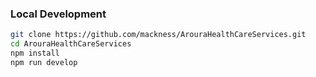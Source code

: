 ### Local Development

```bash
git clone https://github.com/mackness/ArouraHealthCareServices.git
cd ArouraHealthCareServices
npm install
npm run develop
```
